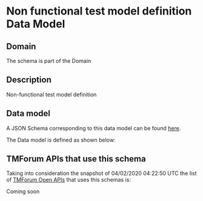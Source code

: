 # Non functional test model definition Data Model

## Domain

The  schema is part of the  Domain

## Description

Non-functional test model definition

## Data model

A JSON Schema corresponding to this data model can be found
[here](https://github.com/tmforum-rand/schemas/blob/candidates/Common/NonFunctionalTestModelDefinition.schema.json).

The Data model is defined as shown below:




## TMForum APIs that use this schema

Taking into consideration the snapshot of 04/02/2020 04:22:50 UTC the list of [TMForum Open APIs](https://www.tmforum.org/open-apis/) that uses this schemas is:

Coming soon